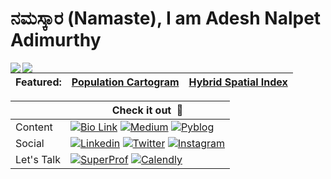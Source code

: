 # ನಮಸ್ಕಾರ (Namaste), I am Adesh Nalpet Adimurthy

<img src="https://raw.githubusercontent.com/addu390/addu390/master/languages.svg#gh-dark-mode-only" align="left">
<img src="https://raw.githubusercontent.com/addu390/addu390/master/languages.svg#gh-light-mode-only" align="left">

| Featured: | [Population Cartogram](https://owid.github.io/cartograms/) | [Hybrid Spatial Index](https://www.pyblog.xyz/hybrid-spatial-index-conclusion) |
|-|-|-|

|   | Check it out &nbsp;🚀  |
| ------------- | ------------- |
| Content | [![Bio Link](https://img.shields.io/badge/BIOLINK-FFFFFF?style=for-the-badge&logo=Bio%20link&logoColor=black)](https://www.pyblog.xyz/links/) [![Medium](https://img.shields.io/badge/Medium-12100E?style=for-the-badge&logo=medium&logoColor=white)](https://pyblog.medium.com) [![Pyblog](https://img.shields.io/badge/PYBLOG-222222?style=for-the-badge&logo=Python&logoColor=white)](http://pyblog.xyz) |
| Social | [![Linkedin](https://img.shields.io/badge/LinkedIn-0077B5?style=for-the-badge&logo=linkedin&logoColor=white)](https://www.linkedin.com/in/adesh-nalpet-adimurthy/) [![Twitter](https://img.shields.io/badge/Twitter-1DA1F2?style=for-the-badge&logo=twitter&logoColor=white)](https://twitter.com/gooshi_addu) [![Instagram](https://img.shields.io/badge/Instagram-E4405F?style=for-the-badge&logo=instagram&logoColor=white)](https://www.instagram.com/gooshi_addu) |
| Let's Talk | [![SuperProf](https://img.shields.io/badge/SUPERPROF-ff6363?style=for-the-badge&logo=Stripe&logoColor=white)](https://www.superprof.ca/mission-make-software-development-easy-and-fun-for-everyone-topics-dsa-software-design-and-architecture-cloud-computing.html) [![Calendly](https://img.shields.io/badge/CALENDLY-006bff?style=for-the-badge&logo=Google%20Calendar&logoColor=white)](https://calendly.com/pyblog/30min) |



